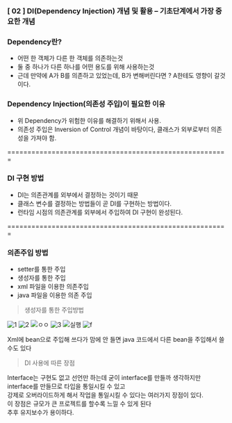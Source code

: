 ### [ 02 ] DI(Dependency Injection) 개념 및 활용 – 기초단계에서 가장 중요한 개념

### Dependency란?

- 어떤 한 객체가 다른 한 객체를 의존하는것
- 둘 중 하나가 다른 하나를 어떤 용도를 위해 사용하는것
- 근데 만약에 A가 B를 의존하고 있었는데, B가 변해버린다면 ?
  A한테도 영향이 갈것이다.


### Dependency Injection(의존성 주입)이 필요한 이유

- 위 Dependency가 위험한 이유를 해결하기 위해서 사용.
- 의존성 주입은 Inversion of Control 개념이 바탕이다, 클래스가 외부로부터 의존성을 가져야 함.<br>

=======================================================

### DI 구현 방법

- DI는 의존관계를 외부에서 결정하는 것이기 때문
- 클래스 변수를 결정하는 방법들이 곧 DI를 구현하는 방법이다.
- 런타임 시점의 의존관계를 외부에서 주입하여 DI 구현이 완성된다.

=======================================================

### 의존주입 방법

- setter를 통한 주입
- 생성자를 통한 주입
- xml 파일을 이용한 의존주입
- java 파일을 이용한 의존 주입

> 생성자를 통한 주입방법

![1](https://user-images.githubusercontent.com/118541186/229738039-4901e61a-8a56-456a-9a63-2d3a5d548de6.JPG)
![2](https://user-images.githubusercontent.com/118541186/229738918-dbf0297b-93f4-4197-b34a-80bae95b5ac0.JPG)
![ㅇㅇ](https://user-images.githubusercontent.com/118541186/229739165-dab248eb-71dd-40fc-a951-29836680a3f3.JPG)
![3](https://user-images.githubusercontent.com/118541186/229739205-85f8ecd9-b11a-43c0-8bb9-50570631a4a6.JPG)
![실행](https://user-images.githubusercontent.com/118541186/229739221-17e49c0b-759d-43fd-a94e-2e6b3204d6c7.JPG)
![f](https://user-images.githubusercontent.com/118541186/229739492-1bfb0dee-8258-48a9-836d-5cb81c9fea24.JPG)

Xml에 bean으로 주입해 쓰다가 맘에 안 들면 java 코드에서 다른 bean을 주입해서 쓸 수도 있다<br>

> DI 사용에 따른 장점

Interface는 구현도 없고 선언만 하는데 굳이 interface를 만들까 생각하지만<br>
interface를 만들므로 타입을 통일시킬 수 있고<br> 
강제로 오버라이드하게 해서 작업을 통일시킬 수 있다는 여러가지 장점이 있다. <br>
이 장점은 규모가 큰 프로젝트를 할수록 느낄 수 있게 된다<br>
추후 유지보수가 용이하다.